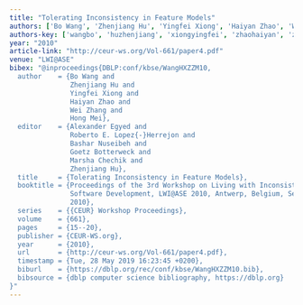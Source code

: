 ```yaml
---
title: "Tolerating Inconsistency in Feature Models"
authors: ['Bo Wang', 'Zhenjiang Hu', 'Yingfei Xiong', 'Haiyan Zhao', 'Wei Zhang', 'Hong Mei']
authors-key: ['wangbo', 'huzhenjiang', 'xiongyingfei', 'zhaohaiyan', 'zhangwei', 'meihong']
year: "2010"
article-link: "http://ceur-ws.org/Vol-661/paper4.pdf"
venue: "LWI@ASE"
bibex: "@inproceedings{DBLP:conf/kbse/WangHXZZM10,
  author    = {Bo Wang and
               Zhenjiang Hu and
               Yingfei Xiong and
               Haiyan Zhao and
               Wei Zhang and
               Hong Mei},
  editor    = {Alexander Egyed and
               Roberto E. Lopez{-}Herrejon and
               Bashar Nuseibeh and
               Goetz Botterweck and
               Marsha Chechik and
               Zhenjiang Hu},
  title     = {Tolerating Inconsistency in Feature Models},
  booktitle = {Proceedings of the 3rd Workshop on Living with Inconsistencies in
               Software Development, LWI@ASE 2010, Antwerp, Belgium, September 21st,
               2010},
  series    = {{CEUR} Workshop Proceedings},
  volume    = {661},
  pages     = {15--20},
  publisher = {CEUR-WS.org},
  year      = {2010},
  url       = {http://ceur-ws.org/Vol-661/paper4.pdf},
  timestamp = {Tue, 28 May 2019 16:23:45 +0200},
  biburl    = {https://dblp.org/rec/conf/kbse/WangHXZZM10.bib},
  bibsource = {dblp computer science bibliography, https://dblp.org}
}"
---
```

